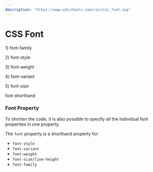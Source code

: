 ```yaml
---
description: 'https://www.w3schools.com/css/css_font.asp'
---
```


# CSS Font

1\) font-family

2\) font-style

3\) font-weight

4\) font-variant

5\) font-size



font shorthand



### Font Property

To shorten the code, it is also possible to specify all the individual font properties in one property.

The `font` property is a shorthand property for:

* `font-style`
* `font-variant`
* `font-weight`
* `font-size/line-height`
* `font-family`

